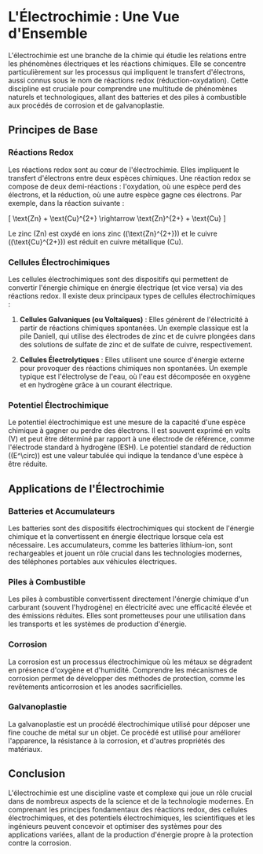 # L'Électrochimie : Une Vue d'Ensemble

L'électrochimie est une branche de la chimie qui étudie les relations entre les phénomènes électriques et les réactions chimiques. Elle se concentre particulièrement sur les processus qui impliquent le transfert d'électrons, aussi connus sous le nom de réactions redox (réduction-oxydation). Cette discipline est cruciale pour comprendre une multitude de phénomènes naturels et technologiques, allant des batteries et des piles à combustible aux procédés de corrosion et de galvanoplastie.

## Principes de Base

### Réactions Redox

Les réactions redox sont au cœur de l'électrochimie. Elles impliquent le transfert d'électrons entre deux espèces chimiques. Une réaction redox se compose de deux demi-réactions : l'oxydation, où une espèce perd des électrons, et la réduction, où une autre espèce gagne ces électrons. Par exemple, dans la réaction suivante :

\[ \text{Zn} + \text{Cu}^{2+} \rightarrow \text{Zn}^{2+} + \text{Cu} \]

Le zinc (Zn) est oxydé en ions zinc (\(\text{Zn}^{2+}\)) et le cuivre (\(\text{Cu}^{2+}\)) est réduit en cuivre métallique (Cu).

### Cellules Électrochimiques

Les cellules électrochimiques sont des dispositifs qui permettent de convertir l'énergie chimique en énergie électrique (et vice versa) via des réactions redox. Il existe deux principaux types de cellules électrochimiques :

1. **Cellules Galvaniques (ou Voltaïques)** : Elles génèrent de l'électricité à partir de réactions chimiques spontanées. Un exemple classique est la pile Daniell, qui utilise des électrodes de zinc et de cuivre plongées dans des solutions de sulfate de zinc et de sulfate de cuivre, respectivement.

2. **Cellules Électrolytiques** : Elles utilisent une source d'énergie externe pour provoquer des réactions chimiques non spontanées. Un exemple typique est l'électrolyse de l'eau, où l'eau est décomposée en oxygène et en hydrogène grâce à un courant électrique.

### Potentiel Électrochimique

Le potentiel électrochimique est une mesure de la capacité d'une espèce chimique à gagner ou perdre des électrons. Il est souvent exprimé en volts (V) et peut être déterminé par rapport à une électrode de référence, comme l'électrode standard à hydrogène (ESH). Le potentiel standard de réduction (\(E^\circ\)) est une valeur tabulée qui indique la tendance d'une espèce à être réduite.

## Applications de l'Électrochimie

### Batteries et Accumulateurs

Les batteries sont des dispositifs électrochimiques qui stockent de l'énergie chimique et la convertissent en énergie électrique lorsque cela est nécessaire. Les accumulateurs, comme les batteries lithium-ion, sont rechargeables et jouent un rôle crucial dans les technologies modernes, des téléphones portables aux véhicules électriques.

### Piles à Combustible

Les piles à combustible convertissent directement l'énergie chimique d'un carburant (souvent l'hydrogène) en électricité avec une efficacité élevée et des émissions réduites. Elles sont prometteuses pour une utilisation dans les transports et les systèmes de production d'énergie.

### Corrosion

La corrosion est un processus électrochimique où les métaux se dégradent en présence d'oxygène et d'humidité. Comprendre les mécanismes de corrosion permet de développer des méthodes de protection, comme les revêtements anticorrosion et les anodes sacrificielles.

### Galvanoplastie

La galvanoplastie est un procédé électrochimique utilisé pour déposer une fine couche de métal sur un objet. Ce procédé est utilisé pour améliorer l'apparence, la résistance à la corrosion, et d'autres propriétés des matériaux.

## Conclusion

L'électrochimie est une discipline vaste et complexe qui joue un rôle crucial dans de nombreux aspects de la science et de la technologie modernes. En comprenant les principes fondamentaux des réactions redox, des cellules électrochimiques, et des potentiels électrochimiques, les scientifiques et les ingénieurs peuvent concevoir et optimiser des systèmes pour des applications variées, allant de la production d'énergie propre à la protection contre la corrosion.